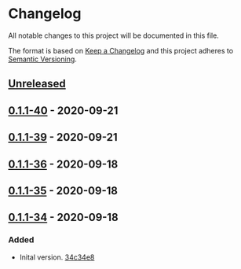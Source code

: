 # Changelog

All notable changes to this project will be documented in this file.

The format is based on [Keep a Changelog](http://keepachangelog.com/)
and this project adheres to [Semantic Versioning](http://semver.org/).

## [Unreleased](https://github.com/atomist-skills/skill-logging/compare/0.1.1-40...HEAD)

## [0.1.1-40](https://github.com/atomist-skills/skill-logging/compare/0.1.1-39...0.1.1-40) - 2020-09-21

## [0.1.1-39](https://github.com/atomist-skills/skill-logging/compare/0.1.1-36...0.1.1-39) - 2020-09-21

## [0.1.1-36](https://github.com/atomist-skills/skill-logging/compare/0.1.1-35...0.1.1-36) - 2020-09-18

## [0.1.1-35](https://github.com/atomist-skills/skill-logging/compare/0.1.1-34...0.1.1-35) - 2020-09-18

## [0.1.1-34](https://github.com/atomist-skills/skill-logging/tree/0.1.1-34) - 2020-09-18

### Added

-   Inital version. [34c34e8](https://github.com/atomist-skills/skill-logging/commit/34c34e846af265224fba2614e9463383f62c6150)
